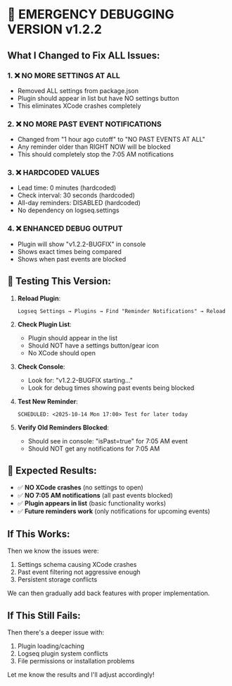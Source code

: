 # 🚨 EMERGENCY DEBUGGING VERSION v1.2.2

## What I Changed to Fix ALL Issues:

### 1. ❌ **NO MORE SETTINGS AT ALL**
- Removed ALL settings from package.json
- Plugin should appear in list but have NO settings button  
- This eliminates XCode crashes completely

### 2. ❌ **NO MORE PAST EVENT NOTIFICATIONS**
- Changed from "1 hour ago cutoff" to "NO PAST EVENTS AT ALL"
- Any reminder older than RIGHT NOW will be blocked
- This should completely stop the 7:05 AM notifications

### 3. ❌ **HARDCODED VALUES**
- Lead time: 0 minutes (hardcoded)
- Check interval: 30 seconds (hardcoded)
- All-day reminders: DISABLED (hardcoded)
- No dependency on logseq.settings

### 4. ❌ **ENHANCED DEBUG OUTPUT**
- Plugin will show "v1.2.2-BUGFIX" in console
- Shows exact times being compared
- Shows when past events are blocked

## 🧪 Testing This Version:

1. **Reload Plugin**:
   ```
   Logseq Settings → Plugins → Find "Reminder Notifications" → Reload
   ```

2. **Check Plugin List**:
   - Plugin should appear in the list
   - Should NOT have a settings button/gear icon
   - No XCode should open

3. **Check Console**:
   - Look for: "v1.2.2-BUGFIX starting..."
   - Look for debug times showing past events being blocked

4. **Test New Reminder**:
   ```
   SCHEDULED: <2025-10-14 Mon 17:00> Test for later today
   ```

5. **Verify Old Reminders Blocked**:
   - Should see in console: "isPast=true" for 7:05 AM event
   - Should NOT get any notifications for 7:05 AM

## 🎯 Expected Results:

- ✅ **NO XCode crashes** (no settings to open)
- ✅ **NO 7:05 AM notifications** (all past events blocked)  
- ✅ **Plugin appears in list** (basic functionality works)
- ✅ **Future reminders work** (only notifications for upcoming events)

## If This Works:

Then we know the issues were:
1. Settings schema causing XCode crashes
2. Past event filtering not aggressive enough  
3. Persistent storage conflicts

We can then gradually add back features with proper implementation.

## If This Still Fails:

Then there's a deeper issue with:
1. Plugin loading/caching
2. Logseq plugin system conflicts
3. File permissions or installation problems

Let me know the results and I'll adjust accordingly!